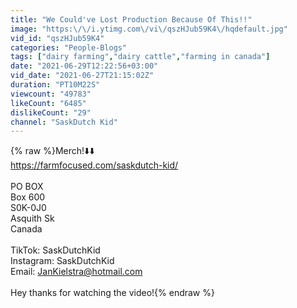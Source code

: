 ```yaml
---
title: "We Could've Lost Production Because Of This!!"
image: "https:\/\/i.ytimg.com\/vi\/qszHJub59K4\/hqdefault.jpg"
vid_id: "qszHJub59K4"
categories: "People-Blogs"
tags: ["dairy farming","dairy cattle","farming in canada"]
date: "2021-06-29T12:22:56+03:00"
vid_date: "2021-06-27T21:15:02Z"
duration: "PT10M22S"
viewcount: "49783"
likeCount: "6485"
dislikeCount: "29"
channel: "SaskDutch Kid"
---
```

{% raw %}Merch!⬇️⬇️<br /><a rel="nofollow" target="blank" href="https://farmfocused.com/saskdutch-kid/">https://farmfocused.com/saskdutch-kid/</a><br /><br />PO BOX<br />Box 600 <br />S0K-0J0<br />Asquith Sk<br />Canada<br /><br />TikTok: SaskDutchKid<br />Instagram: SaskDutchKid<br />Email: JanKielstra@hotmail.com<br /><br />Hey thanks for watching the video!{% endraw %}
